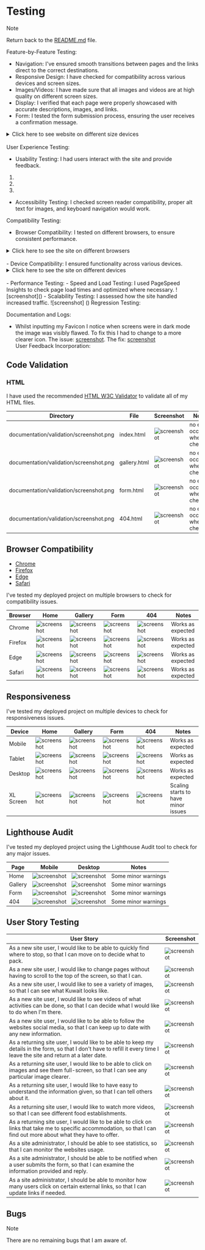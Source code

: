 # Testing

> [!NOTE]  
> Return back to the [README.md](README.md) file.

Feature-by-Feature Testing:

- Navigation: I've ensured smooth transitions between pages and the links direct to the correct destinations.
- Responsive Design: I have checked for compatibility across various devices and screen sizes.
- Images/Videos: I have made sure that all images and videos are at high quality on different screen sizes. 
- Display: I verified that each page were properly showcased with accurate descriptions, images, and links.
- Form: I tested the form submission process, ensuring the user receives a confirmation message.

<details>
<summary>Click here to see website on different size devices</summary>

- Mobile

![Mobile](documentation/screenshots/mobile.jpeg)

- Tablet

![Tablet](documentation)

- Laptop

![Laptop](documentation/screenshots/laptop.jpeg)

- Desktop

![Desktop](documentation)
</details>
<br>
User Experience Testing:

- Usability Testing: I had users interact with the site and provide feedback.
1. 
2.
3.
- Accessibility Testing: I checked screen reader compatibility, proper alt text for images, and keyboard navigation would work.

Compatibility Testing:

- Browser Compatibility: I tested on different browsers, to ensure consistent performance.

<details>
<summary>Click here to see the site on different browsers</summary>

- Firefox

[Firefox](documentation/screenshots/firefox.png)

- Safari

[Safari](documentation) 

- Chrome

[Chrome](documentation/screenshots/chrome.png)
</details>
<br>
- Device Compatibility: I ensured functionality across various devices.

<details>
<summary>Click here to see the site on different devices</summary>

- Huawei

![Huawei](documentation/screenshots/mobile.jpeg)

- Fire

![Fire](documentation)
</details>
<br>
- Performance Testing:
  - Speed and Load Testing: I used PageSpeed Insights to check page load times and optimized where necessary.
  ![screenshot]()
  - Scalability Testing: I assessed how the site handled increased traffic.
  ![screenshot] ()
Regression Testing:

Documentation and Logs:

  - Whilst inputting my Favicon I notice when screens were in dark mode the image was visibly flawed. To fix this I had to change to a more clearer icon. The issue: [screenshot](documentation/issues/dark-favicon.png). The fix: [screenshot](documentation/issues/light-favicon.png)  
User Feedback Incorporation:

## Code Validation

### HTML

I have used the recommended [HTML W3C Validator](https://validator.w3.org) to validate all of my HTML files.

| Directory | File | Screenshot | Notes |
| --- | --- | --- | --- |
| documentation/validation/screenshot.png | index.html | ![screenshot](documentation/validation/screenshot.png) | no errors occurred when checking |
| documentation/validation/screenshot.png | gallery.html | ![screenshot](documentation/validation/screenshot.png) | no errors occurred when checking |
| documentation/validation/screenshot.png | form.html | ![screenshot](documentation/validation/screenshot.png) | no errors occurred when checking |
| documentation/validation/screenshot.png | 404.html | ![screenshot](documentation/validation/screenshot.png) | no errors occurred when checking |

## Browser Compatibility

- [Chrome](https://www.google.com/chrome)
- [Firefox](https://www.mozilla.org/firefox)
- [Edge](https://www.microsoft.com/edge)
- [Safari](https://support.apple.com/downloads/safari)

I've tested my deployed project on multiple browsers to check for compatibility issues.

| Browser | Home | Gallery | Form | 404 | Notes |
| --- | --- | --- | --- | --- | --- |
| Chrome | ![screenshot](documentation/browsers/browser-chrome-home.png) | ![screenshot](documentation/browsers/browser-chrome-about.png) | ![screenshot](documentation/browsers/browser-chrome-contact.png) | ![screenshot](documentation/browsers/browser-chrome-etc.png) | Works as expected |
| Firefox | ![screenshot](documentation/browsers/browser-firefox-home.png) | ![screenshot](documentation/browsers/browser-firefox-about.png) | ![screenshot](documentation/browsers/browser-firefox-contact.png) | ![screenshot](documentation/browsers/browser-firefox-etc.png) | Works as expected |
| Edge | ![screenshot](documentation/browsers/browser-edge-home.png) | ![screenshot](documentation/browsers/browser-edge-about.png) | ![screenshot](documentation/browsers/browser-chrome-edge.png) | ![screenshot](documentation/browsers/browser-edge-etc.png) | Works as expected |
| Safari | ![screenshot](documentation/browsers/browser-safari-home.png) | ![screenshot](documentation/browsers/browser-safari-about.png) | ![screenshot](documentation/browsers/browser-safari-contact.png) | ![screenshot](documentation/browsers/browser-safari-etc.png) | Works as expected |

## Responsiveness

I've tested my deployed project on multiple devices to check for responsiveness issues.

| Device | Home | Gallery | Form | 404 | Notes |
| --- | --- | --- | --- | --- | --- |
| Mobile | ![screenshot](documentation/responsiveness/responsive-mobile-home.png) | ![screenshot](documentation/responsiveness/responsive-mobile-about.png) | ![screenshot](documentation/responsiveness/responsive-mobile-contact.png) | ![screenshot](documentation/responsiveness/responsive-mobile-etc.png) | Works as expected |
| Tablet | ![screenshot](documentation/responsiveness/responsive-tablet-home.png) | ![screenshot](documentation/responsiveness/responsive-tablet-about.png) | ![screenshot](documentation/responsiveness/responsive-tablet-contact.png) | ![screenshot](documentation/responsiveness/responsive-tablet-etc.png) | Works as expected |
| Desktop | ![screenshot](documentation/responsiveness/responsive-desktop-home.png) | ![screenshot](documentation/responsiveness/responsive-desktop-about.png) | ![screenshot](documentation/responsiveness/responsive-desktop-contact.png) | ![screenshot](documentation/responsiveness/responsive-desktop-etc.png) | Works as expected |
| XL Screen | ![screenshot](documentation/responsiveness/responsive-xl-home.png) | ![screenshot](documentation/responsiveness/responsive-xl-about.png) | ![screenshot](documentation/responsiveness/responsive-xl-contact.png) | ![screenshot](documentation/responsiveness/responsive-xl-etc.png) | Scaling starts to have minor issues |

## Lighthouse Audit

I've tested my deployed project using the Lighthouse Audit tool to check for any major issues.

| Page | Mobile | Desktop | Notes |
| --- | --- | --- | --- |
| Home | ![screenshot](documentation/lighthouse/lighthouse-home-mobile.png) | ![screenshot](documentation/lighthouse/lighthouse-home-desktop.png) | Some minor warnings |
| Gallery | ![screenshot](documentation/lighthouse/lighthouse-about-mobile.png) | ![screenshot](documentation/lighthouse/lighthouse-about-desktop.png) | Some minor warnings |
| Form | ![screenshot](documentation/lighthouse/lighthouse-gallery-mobile.png) | ![screenshot](documentation/lighthouse/lighthouse-gallery-desktop.png) | Some minor warnings |
| 404 | ![screenshot](documentation/lighthouse/lighthouse-gallery-mobile.png) | ![screenshot](documentation/lighthouse/lighthouse-gallery-desktop.png) | Some minor warnings |

## User Story Testing

| User Story | Screenshot |
| --- | --- |
| As a new site user, I would like to be able to quickly find where to stop, so that I can move on to decide what to pack. | ![screenshot](documentation/features/feature04.png) |
| As a new site user, I would like to change pages without having to scroll to the top of the screen, so that I can. | ![screenshot](documentation/features/feature04.png) |
| As a new site user, I would like to see a variety of images, so that I can see what Kuwait looks like. | ![screenshot](documentation/features/feature04.png) |
| As a new site user, I would like to see videos of what activities can be done, so that I can decide what I would like to do when I'm there. | ![screenshot](documentation/features/feature04.png) |
| As a new site user, I would like to be able to follow the websites social media, so that I can keep up to date with any new information. | ![screenshot](documentation/features/feature04.png) |
| As a returning site user, I would like to be able to keep my details in the form, so that I don't have to refill it every time I leave the site and return at a later date. | ![screenshot](documentation/features/feature07.png) |
| As a returning site user, I would like to be able to click on images and see them full-screen, so that I can see any particular image clearer. | ![screenshot](documentation/features/feature07.png) |
| As a returning site user, I would like to have easy to understand the information given, so that I can tell others about it. | ![screenshot](documentation/features/feature07.png) |
| As a returning site user, I would like to watch more videos, so that I can see different food establishments. | ![screenshot](documentation/features/feature07.png) |
| As a returning site user, I would like to be able to click on links that take me to specific accommodation, so that I can find out more about what they have to offer. | ![screenshot](documentation/features/feature07.png) |
| As a site administrator, I should be able to see statistics, so that I can monitor the websites usage. | ![screenshot](documentation/features/feature07.png) |
| As a site administrator, I should be able to be notified when a user submits the form, so that I can examine the information provided and reply. | ![screenshot](documentation/features/feature08.png) |
| As a site administrator, I should be able to monitor how many users click on certain external links, so that I can update links if needed. | ![screenshot](documentation/features/feature09.png) |

## Bugs

> [!NOTE]  
> There are no remaining bugs that I am aware of.